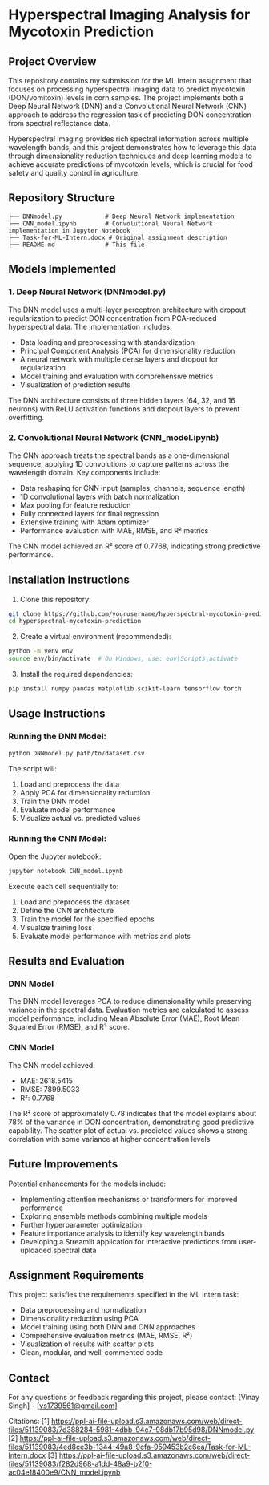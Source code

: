 # Hyperspectral Imaging Analysis for Mycotoxin Prediction

## Project Overview

This repository contains my submission for the ML Intern assignment that focuses on processing hyperspectral imaging data to predict mycotoxin (DON/vomitoxin) levels in corn samples. The project implements both a Deep Neural Network (DNN) and a Convolutional Neural Network (CNN) approach to address the regression task of predicting DON concentration from spectral reflectance data.

Hyperspectral imaging provides rich spectral information across multiple wavelength bands, and this project demonstrates how to leverage this data through dimensionality reduction techniques and deep learning models to achieve accurate predictions of mycotoxin levels, which is crucial for food safety and quality control in agriculture.

## Repository Structure

```
├── DNNmodel.py            # Deep Neural Network implementation 
├── CNN_model.ipynb        # Convolutional Neural Network implementation in Jupyter Notebook
├── Task-for-ML-Intern.docx # Original assignment description
├── README.md              # This file
```

## Models Implemented

### 1. Deep Neural Network (DNNmodel.py)

The DNN model uses a multi-layer perceptron architecture with dropout regularization to predict DON concentration from PCA-reduced hyperspectral data. The implementation includes:

- Data loading and preprocessing with standardization
- Principal Component Analysis (PCA) for dimensionality reduction
- A neural network with multiple dense layers and dropout for regularization
- Model training and evaluation with comprehensive metrics
- Visualization of prediction results

The DNN architecture consists of three hidden layers (64, 32, and 16 neurons) with ReLU activation functions and dropout layers to prevent overfitting.

### 2. Convolutional Neural Network (CNN_model.ipynb)

The CNN approach treats the spectral bands as a one-dimensional sequence, applying 1D convolutions to capture patterns across the wavelength domain. Key components include:

- Data reshaping for CNN input (samples, channels, sequence length)
- 1D convolutional layers with batch normalization
- Max pooling for feature reduction
- Fully connected layers for final regression
- Extensive training with Adam optimizer
- Performance evaluation with MAE, RMSE, and R² metrics

The CNN model achieved an R² score of 0.7768, indicating strong predictive performance.

## Installation Instructions

1. Clone this repository:
```bash
git clone https://github.com/yourusername/hyperspectral-mycotoxin-prediction.git
cd hyperspectral-mycotoxin-prediction
```

2. Create a virtual environment (recommended):
```bash
python -m venv env
source env/bin/activate  # On Windows, use: env\Scripts\activate
```

3. Install the required dependencies:
```bash
pip install numpy pandas matplotlib scikit-learn tensorflow torch
```

## Usage Instructions

### Running the DNN Model:

```bash
python DNNmodel.py path/to/dataset.csv
```

The script will:
1. Load and preprocess the data
2. Apply PCA for dimensionality reduction
3. Train the DNN model
4. Evaluate model performance
5. Visualize actual vs. predicted values

### Running the CNN Model:

Open the Jupyter notebook:
```bash
jupyter notebook CNN_model.ipynb
```

Execute each cell sequentially to:
1. Load and preprocess the dataset
2. Define the CNN architecture 
3. Train the model for the specified epochs
4. Visualize training loss
5. Evaluate model performance with metrics and plots

## Results and Evaluation

### DNN Model
The DNN model leverages PCA to reduce dimensionality while preserving variance in the spectral data. Evaluation metrics are calculated to assess model performance, including Mean Absolute Error (MAE), Root Mean Squared Error (RMSE), and R² score.

### CNN Model
The CNN model achieved:
- MAE: 2618.5415
- RMSE: 7899.5033
- R²: 0.7768

The R² score of approximately 0.78 indicates that the model explains about 78% of the variance in DON concentration, demonstrating good predictive capability. The scatter plot of actual vs. predicted values shows a strong correlation with some variance at higher concentration levels.

## Future Improvements

Potential enhancements for the models include:
- Implementing attention mechanisms or transformers for improved performance
- Exploring ensemble methods combining multiple models
- Further hyperparameter optimization
- Feature importance analysis to identify key wavelength bands
- Developing a Streamlit application for interactive predictions from user-uploaded spectral data

## Assignment Requirements

This project satisfies the requirements specified in the ML Intern task:
- Data preprocessing and normalization
- Dimensionality reduction using PCA
- Model training using both DNN and CNN approaches
- Comprehensive evaluation metrics (MAE, RMSE, R²)
- Visualization of results with scatter plots
- Clean, modular, and well-commented code

## Contact

For any questions or feedback regarding this project, please contact:
[Vinay Singh] - [vs1739561@gmail.com]

Citations:
[1] https://ppl-ai-file-upload.s3.amazonaws.com/web/direct-files/51139083/7d388284-5981-4dbb-94c7-98db17b95d98/DNNmodel.py
[2] https://ppl-ai-file-upload.s3.amazonaws.com/web/direct-files/51139083/4ed8ce3b-1344-49a8-9cfa-959453b2c6ea/Task-for-ML-Intern.docx
[3] https://ppl-ai-file-upload.s3.amazonaws.com/web/direct-files/51139083/f282d968-a1dd-48a9-b2f0-ac04e18400e9/CNN_model.ipynb

